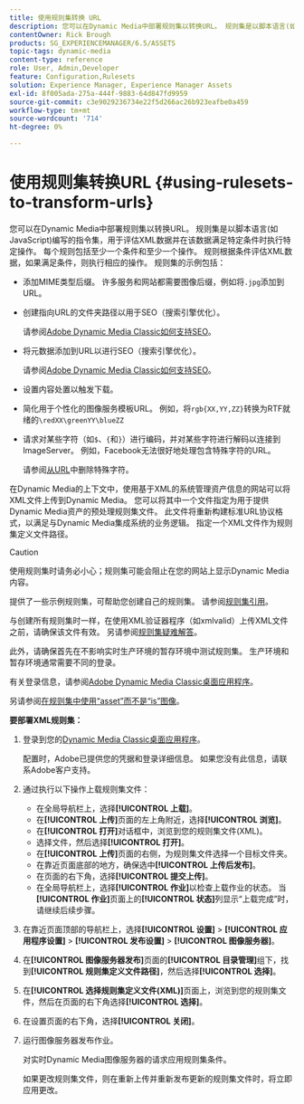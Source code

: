 ```yaml
---
title: 使用规则集转换 URL
description: 您可以在Dynamic Media中部署规则集以转换URL。 规则集是以脚本语言(如JavaScript)编写的指令集，用于评估XML数据并在该数据满足特定条件时执行特定操作。
contentOwner: Rick Brough
products: SG_EXPERIENCEMANAGER/6.5/ASSETS
topic-tags: dynamic-media
content-type: reference
role: User, Admin,Developer
feature: Configuration,Rulesets
solution: Experience Manager, Experience Manager Assets
exl-id: 8f005ada-275a-444f-9883-64d847fd9959
source-git-commit: c3e9029236734e22f5d266ac26b923eafbe0a459
workflow-type: tm+mt
source-wordcount: '714'
ht-degree: 0%

---
```


# 使用规则集转换URL {#using-rulesets-to-transform-urls}

您可以在Dynamic Media中部署规则集以转换URL。 规则集是以脚本语言(如JavaScript)编写的指令集，用于评估XML数据并在该数据满足特定条件时执行特定操作。 每个规则包括至少一个条件和至少一个操作。 规则根据条件评估XML数据，如果满足条件，则执行相应的操作。 规则集的示例包括：

* 添加MIME类型后缀。 许多服务和网站都需要图像后缀，例如将`.jpg`添加到URL。
* 创建指向URL的文件夹路径以用于SEO（搜索引擎优化）。

  请参阅[Adobe Dynamic Media Classic如何支持SEO](/help/assets/assets/s7_seo.pdf)。

* 将元数据添加到URL以进行SEO（搜索引擎优化）。

  请参阅[Adobe Dynamic Media Classic如何支持SEO](/help/assets/assets/s7_seo.pdf)。

* 设置内容处置以触发下载。
* 简化用于个性化的图像服务模板URL。 例如，将`rgb{XX,YY,ZZ}`转换为RTF就绪的`\redXX\greenYY\blueZZ`

* 请求对某些字符（如`$`、`{`和`}`）进行编码，并对某些字符进行解码以连接到ImageServer。 例如，Facebook无法很好地处理包含特殊字符的URL。

  请参阅[从URL](https://helpx.adobe.com/experience-manager/scene7/kb/base/scene7-rulesets/remove-special-characters-urls.html)中删除特殊字符。

在Dynamic Media的上下文中，使用基于XML的系统管理资产信息的网站可以将XML文件上传到Dynamic Media。 您可以将其中一个文件指定为用于提供Dynamic Media资产的预处理规则集文件。 此文件将重新构建标准URL协议格式，以满足与Dynamic Media集成系统的业务逻辑。 指定一个XML文件作为规则集定义文件路径。

>[!CAUTION]
>
>使用规则集时请务必小心；规则集可能会阻止在您的网站上显示Dynamic Media内容。

提供了一些示例规则集，可帮助您创建自己的规则集。
请参阅[规则集引用](https://experienceleague.adobe.com/docs/dynamic-media-developer-resources/image-serving-api/image-serving-api/rule-set-reference/c-rule-set-reference.html)。

与创建所有规则集时一样，在使用XML验证器程序（如xmlvalid）上传XML文件之前，请确保该文件有效。
另请参阅[规则集疑难解答](https://helpx.adobe.com/experience-manager/scene7/kb/base/scene7-rulesets/scene7-ruleset-troubleshooting.html)。

此外，请确保首先在不影响实时生产环境的暂存环境中测试规则集。
生产环境和暂存环境通常需要不同的登录。

有关登录信息，请参阅[Adobe Dynamic Media Classic桌面应用程序](https://experienceleague.adobe.com/docs/dynamic-media-classic/using/getting-started/signing-out.html#sign-in-dmc-app)。

<!-- OBSOLETE INFORMATION * **NA staging environment** login page: [https://s7sps1-staging.scene7.com/IpsWeb/](https://s7sps1-staging.scene7.com/IpsWeb/)
* **EMEA staging environment** login page: [https://s7sps3-staging.scene7.com/IpsWeb/](https://s7sps3-staging.scene7.com/IpsWeb/)
* **JAPAC staging environment** login page: [https://s7sps5-staging.scene7.com/IpsWeb/](https://s7sps5-staging.scene7.com/IpsWeb/) -->

另请参阅[在规则集中使用“asset”而不是“is”图像](https://helpx.adobe.com/experience-manager/scene7/kb/base/scene7-rulesets/ruleset-asset-instead-image.html)。

**要部署XML规则集：**

1. 登录到您的[Dynamic Media Classic桌面应用程序](https://experienceleague.adobe.com/docs/dynamic-media-classic/using/getting-started/signing-out.html#sign-in-dmc-app)。

   配置时，Adobe已提供您的凭据和登录详细信息。 如果您没有此信息，请联系Adobe客户支持。

1. 通过执行以下操作上载规则集文件：

   * 在全局导航栏上，选择&#x200B;**[!UICONTROL 上载]**。
   * 在&#x200B;**[!UICONTROL 上传]**&#x200B;页面的左上角附近，选择&#x200B;**[!UICONTROL 浏览]**。
   * 在&#x200B;**[!UICONTROL 打开]**&#x200B;对话框中，浏览到您的规则集文件(XML)。
   * 选择文件，然后选择&#x200B;**[!UICONTROL 打开]**。
   * 在&#x200B;**[!UICONTROL 上传]**&#x200B;页面的右侧，为规则集文件选择一个目标文件夹。
   * 在靠近页面底部的地方，确保选中&#x200B;**[!UICONTROL 上传后发布]**。
   * 在页面的右下角，选择&#x200B;**[!UICONTROL 提交上传]**。
   * 在全局导航栏上，选择&#x200B;**[!UICONTROL 作业]**&#x200B;以检查上载作业的状态。 当&#x200B;**[!UICONTROL 作业]**&#x200B;页面上的&#x200B;**[!UICONTROL 状态]**&#x200B;列显示“上载完成”时，请继续后续步骤。

1. 在靠近页面顶部的导航栏上，选择&#x200B;**[!UICONTROL 设置]** > **[!UICONTROL 应用程序设置]** > **[!UICONTROL 发布设置]** > **[!UICONTROL 图像服务器]**。
1. 在&#x200B;**[!UICONTROL 图像服务器发布]**&#x200B;页面的&#x200B;**[!UICONTROL 目录管理]**&#x200B;组下，找到&#x200B;**[!UICONTROL 规则集定义文件路径]**，然后选择&#x200B;**[!UICONTROL 选择]**。
1. 在&#x200B;**[!UICONTROL 选择规则集定义文件(XML)]**&#x200B;页面上，浏览到您的规则集文件，然后在页面的右下角选择&#x200B;**[!UICONTROL 选择]**。
1. 在设置页面的右下角，选择&#x200B;**[!UICONTROL 关闭]**。
1. 运行图像服务器发布作业。

   对实时Dynamic Media图像服务器的请求应用规则集条件。

   如果更改规则集文件，则在重新上传并重新发布更新的规则集文件时，将立即应用更改。
